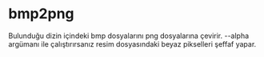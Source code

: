 # bmp2png
Bulunduğu dizin içindeki bmp dosyalarını png dosyalarına çevirir. --alpha argümanı ile çalıştırırsanız resim dosyasındaki beyaz pikselleri şeffaf yapar.

